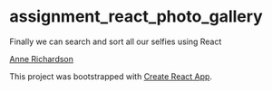# assignment_react_photo_gallery
Finally we can search and sort all our selfies using React

[Anne Richardson](https://github.com/lortza)

This project was bootstrapped with [Create React App](https://github.com/facebookincubator/create-react-app).
